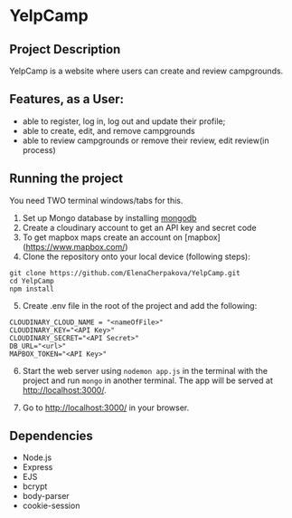 # YelpCamp
## Project Description 


YelpCamp is a website where users can create and review campgrounds.

## Features, as a User: 
* able to register, log in, log out and update their profile;
* able to create, edit, and remove campgrounds
* able to review campgrounds or remove their review, edit review(in process)

## Running the project

You need TWO terminal windows/tabs for this.

1. Set up Mongo database by installing [mongodb](https://www.mongodb.com/)
2. Create a cloudinary account to get an API key and secret code
3. To get mapbox maps create an account on [mapbox] (https://www.mapbox.com/)
4. Clone the repository onto your local device (following steps):
```
git clone https://github.com/ElenaCherpakova/YelpCamp.git
cd YelpCamp
npm install
```
5. Create .env file in the root of the project and add the following: 
```
CLOUDINARY_CLOUD_NAME = "<nameOfFile>"
CLOUDINARY_KEY="<API Key>"
CLOUDINARY_SECRET="<API Secret>"
DB_URL="<url>"
MAPBOX_TOKEN="<API Key>"
```
6. Start the web server using ```nodemon app.js``` in the terminal with the project and run ```mongo``` in another terminal. The app will be served at <http://localhost:3000/>.

7. Go to <http://localhost:3000/> in your browser.

## Dependencies

- Node.js
- Express
- EJS
- bcrypt
- body-parser
- cookie-session

